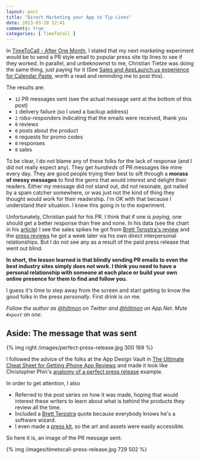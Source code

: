 ```yaml
---
layout: post
title: "Direct Marketing your App to Tip Lines"
date: 2013-03-28 12:41
comments: true
categories: [ TimeToCall ]
---
```


In [TimeToCall - After One Month](http://hiltmon.com/blog/2013/03/07/timetocall-after-one-month/), I stated that my next *marketing* experiment would be to send a PR style email to popular press site tip lines to see if they worked. In parallel, and unbeknownst to me, Christian Tietze was doing the same thing, just paying for it  <span class="light">(See [Sales and AppLaunch.us experience for Calendar Paste](http://christiantietze.de/posts/2013/03/calendarpaste-sales-and-applaunch/), worth a read and reminding me to post this).</span>

The results are:

* `12` PR messages sent  <span class="light">(see the actual message sent at the bottom of this post)</span>
* `1` delivery failure (so I used a backup address)
* `2` robo-responders indicating that the emails were received, thank you
* `0` reviews
* `0` posts about the product
* `0` requests for promo codes
* `0` responses
* `0` sales

To be clear, I do not blame any of these folks for the lack of response (and I did not really expect any). They get *hundreds* of PR messages like mine every day. They are good people trying their best to sift through a **morass of messy messages** to find the gems that would interest and delight their readers. Either my message did not stand out, did not resonate, got nailed by a spam catcher somewhere, or was just not the kind of thing they thought would work for their readership. I'm OK with that because I understand *their* situation. I knew this going in to the experiment.

Unfortunately, Christian paid for his PR. I think that if one is *paying*, one should get a better response than free and none. In his data (see the chart in his [article](http://christiantietze.de/posts/2013/03/calendarpaste-sales-and-applaunch/)) I see the sales spikes he got from [Brett Terpstra's review](http://brettterpstra.com/2012/12/18/calendar-paste-scheduling-made-easy/) and the [press reviews](http://www.cultofmac.com/210994/take-better-charge-of-your-calendar-with-calendar-paste-review/) he got a week later via his own direct interpersonal relationships. But I do not see any as a result of the paid press release that went out blind.

**In short, the lesson learned is that blindly sending PR emails to even the best industry sites simply does not work. I think you need to have a personal relationship with someone at each place or build your own online presence for them to find and follow you.**

I guess it's time to step away from the screen and start getting to know the good folks in the press *personally*. First drink is on me.

*Follow the author as [@hiltmon](http://twitter.com/hiltmon) on Twitter and [@hiltmon](http://alpha.app.net/hiltmon) on App.Net. Mute `#xpost` on one.*

## Aside: The message that was sent

{% img right /images/perfect-press-release.jpg 300 169 %}

I followed the advice of the folks at the App Design Vault in [The Ultimate Cheat Sheet for Getting iPhone App Reviews](http://www.appdesignvault.com/iphone-app-reviews/) and made it look like   
Christopher Phin's [anatomy of a perfect press release](https://twitter.com/chrisphin/status/308672663650463744) example.

In order to get attention, I also

* Referred to the post series on how it was made, hoping that would interest these writers to learn about what is behind the products they review all the time.
* Included a [Brett Terpstra](http://brettterpstra.com/2013/02/09/an-ios-development-saga-timetocall/) quote because everybody knows he's a software wizard.
* I even made a [press kit](http://hiltmon.com/timetocall/press-kit.html), so the art and assets were easily accessible.

So here it is, an image of the PR message sent:

{% img /images/timetocall-press-release.jpg 729 502 %}

